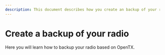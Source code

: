 ```yaml
---
description: This document describes how you create an backup of your radio.
---
```


# Create a backup of your radio

Here you will learn how to backup your radio based on OpenTX. 



